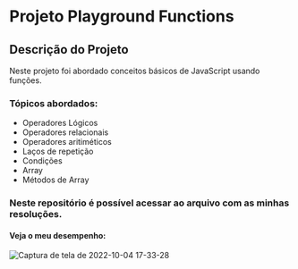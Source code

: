# Projeto Playground Functions

## Descrição do Projeto

Neste projeto foi abordado conceitos básicos de JavaScript usando funções.

### Tópicos abordados:

- Operadores Lógicos
- Operadores relacionais
- Operadores aritiméticos
- Laços de repetição
- Condições
- Array
- Métodos de Array

### Neste repositório é possível acessar ao arquivo com as minhas resoluções.

#### Veja o meu desempenho:

![Captura de tela de 2022-10-04 17-33-28](https://user-images.githubusercontent.com/80068419/193921564-cffebe7c-283b-478a-88ae-7214ce03608d.png)
